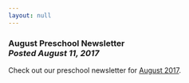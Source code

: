 ```yaml
---
layout: null
---
```


<h3 class="ui header">
  August Preschool Newsletter
  <div class="sub header">
    <i>Posted August 11, 2017</i>
  </div>
</h3>

Check out our preschool newsletter for
<a href="{{ site.baseurl }}/assets/newsletters/2017-2018/COH_August_2017_Newsletter.pdf">August 2017</a>.
